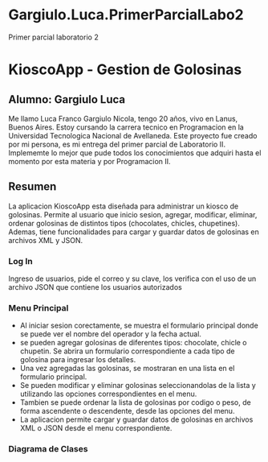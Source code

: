 # Gargiulo.Luca.PrimerParcialLabo2
Primer parcial laboratorio 2

# KioscoApp - Gestion de Golosinas

## Alumno: Gargiulo Luca
Me llamo Luca Franco Gargiulo Nicola, tengo 20 años, vivo en Lanus, Buenos Aires. Estoy cursando la carrera tecnico en Programacion en la Universidad Tecnologica Nacional de Avellaneda. Este proyecto fue creado por mi persona, es mi entrega del primer parcial de Laboratorio II. Implememte lo mejor que pude todos los conocimientos que adquiri hasta el momento por esta materia y por Programacion II.

## Resumen
La aplicacion KioscoApp esta diseñada para administrar un kiosco de golosinas. Permite al usuario que inicio sesion, agregar, modificar, eliminar, ordenar golosinas de distintos tipos (chocolates, chicles, chupetines). Ademas, tiene funcionalidades para cargar y guardar datos de golosinas en archivos XML y JSON.

### Log In
Ingreso de usuarios, pide el correo y su clave, los verifica con el uso de un archivo JSON que contiene los usuarios autorizados

### Menu Principal
- Al iniciar sesion corectamente, se muestra el formulario principal donde se puede ver el nombre del operador y la fecha actual.
- se pueden agregar golosinas de diferentes tipos: chocolate, chicle o chupetin. Se abrira un formulario correspondiente a cada tipo de golosina para ingresar los detalles.
- Una vez agregadas las golosinas, se mostraran en una lista en el formulario principal.
- Se pueden modificar y eliminar golosinas seleccionandolas de la lista y utilizando las opciones correspondientes en el menu.
- Tambien se puede ordenar la lista de golosinas por codigo o peso, de forma ascendente o descendente, desde las opciones del menu.
- La aplicacion permite cargar y guardar datos de golosinas en archivos XML o JSON desde el menu correspondiente.

### Diagrama de Clases

